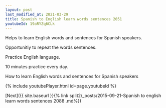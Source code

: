 ```yaml
---
layout: post
last_modified_at: 2021-03-29
title: Spanish to English learn words sentences 2051 
youtubeId: 19aRYZq6CLk
---
```

 
 
Helps to learn English words and sentences for Spanish speakers.

Opportunitiy to repeat the words sentences. 

Practice English language. 
 
10 minutes practice every day. 
 
How to learn English words and sentences for Spanish speakers 
 
{% include youtubePlayer.html id=page.youtubeId %}
 
 
[Next]({{ site.baseurl }}{% link  split2/_posts/2015-09-21-Spanish to english learn words sentences 2088 .md%})
 
